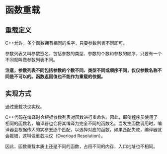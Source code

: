 # 函数重载

## 重载定义

C++允许，多个函数拥有相同的名字，只要参数列表不同即可。

参数列表又叫参数签名，包括参数的类型、参数的个数和参数的顺序，只要有一个不同就叫做参数列表不同。

**注意，参数列表不同包括参数的个数不同、类型不同或顺序不同，仅仅参数名称不同是不可以的。函数返回值也不能作为重载的依据。**

## 实现方式

通过重载决议实现。

C++代码在编译时会根据参数列表对函数进行重命名。因此，即使程序员使用了相同的函数名，编译器也会将其编译为完全不同的函数名。当发生函数调用时，编译器会根据传入的实参去逐个匹配，以选择对应的函数，如果匹配失败，编译器就会报错，这叫做重载决议（Overload Resolution）。

因此，函数重载本质上还是不同的函数，占用不同的内存，入口地址也不相同。